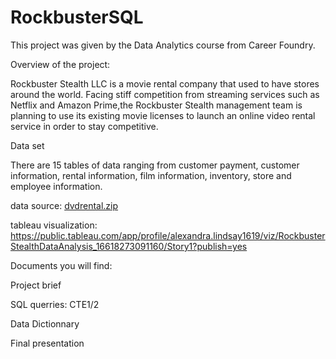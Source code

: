 # RockbusterSQL
This project was given by the Data Analytics course from Career Foundry.

Overview of the project:

Rockbuster Stealth LLC is a movie rental company that used to have stores around the world. Facing stiff competition from streaming services such as Netflix and Amazon Prime,the Rockbuster Stealth management team is planning to use its existing movie licenses to launch an online video rental service in order to stay competitive.

Data set

There are 15 tables of data ranging from customer payment, customer information, rental information, film information, inventory, store and employee information.

data source: [dvdrental.zip](https://github.com/Alexal09/RockbusterSQL/files/9794896/dvdrental.zip)

tableau visualization: https://public.tableau.com/app/profile/alexandra.lindsay1619/viz/RockbusterStealthDataAnalysis_16618273091160/Story1?publish=yes

Documents you will find:

Project brief

SQL querries: CTE1/2

Data Dictionnary

Final presentation
